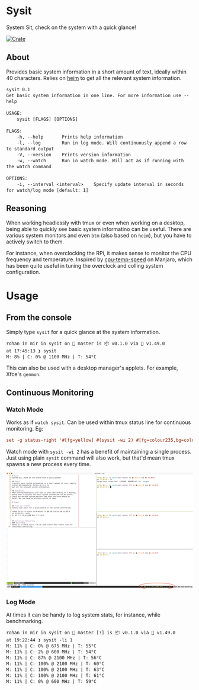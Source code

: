 # Sysit
System Sit, check on the system with a quick glance!

[![Crate](https://img.shields.io/crates/v/sysit.svg)](https://crates.io/crates/sysit)

## About
Provides basic system information in a short amount of text, ideally
within 40 characters. Relies on [heim](https://heim-rs.github.io/) to
get all the relevant system information.

```
sysit 0.1
Get basic system information in one line. For more information use --help

USAGE:
    sysit [FLAGS] [OPTIONS]

FLAGS:
    -h, --help       Prints help information
    -l, --log        Run in log mode. Will continuously append a row to standard output
    -V, --version    Prints version information
    -w, --watch      Run in watch mode. Will act as if running with the watch command

OPTIONS:
    -i, --interval <interval>    Specify update interval in seconds for watch/log mode [default: 1]

```

## Reasoning
When working headlessly with tmux or even when working on a desktop,
being able to quickly see basic system informatino can be useful.
There are various system monitors and even `btm` (also based on
`heim`), but you have to actively switch to them.

For instance, when overclocking the RPi, it makes sense to monitor the
CPU frequency and temperature. Inspired by [cpu-temp-speed](https://gitlab.manjaro.org/manjaro-arm/packages/community/cpu-temp-speed)
on Manjaro, which has been quite useful in tuning the overclock and
colling system configuration.

# Usage

## From the console
Simply type `sysit` for a quick glance at the system information.
```
rohan in mir in sysit on  master is 📦 v0.1.0 via 🦀 v1.49.0
at 17:45:13 ❯ sysit
M: 8% | C: 0% @ 1100 MHz | T: 54°C
```

This can also be used with a desktop manager's applets. For example,
Xfce's `genmon`.

## Continuous Monitoring
### Watch Mode
Works as if `watch sysit`. Can be used within tmux status line for
continuous monitoring. Eg:
```tmux.conf
set -g status-right '#[fg=yellow] #(sysit -wi 2) #[fg=colour235,bg=colour252,bold] %a %d %b %H:%M:%S #[fg=colour252,bg=colour238,nobold]#[fg=colour245,bg=colour238,bold]'
```
Watch mode with `sysit -wi 2` has a benefit of maintaining a single
process. Just using plain `sysit` command will also work, but that'd
mean tmux spawns a new process every time.

![sysit with tmux](assets/sysit-on-tmux.png?raw=true "sysit with tmux")

### Log Mode
At times it can be handy to log system stats, for instance, while
benchmarking.
```
rohan in mir in sysit on  master [?] is 📦 v0.1.0 via 🦀 v1.49.0
at 19:22:44 ❯ sysit -li 1
M: 11% | C: 0% @ 675 MHz | T: 55°C
M: 11% | C: 2% @ 600 MHz | T: 54°C
M: 11% | C: 87% @ 2100 MHz | T: 56°C
M: 11% | C: 100% @ 2100 MHz | T: 60°C
M: 11% | C: 100% @ 2100 MHz | T: 63°C
M: 11% | C: 100% @ 2100 MHz | T: 61°C
M: 11% | C: 0% @ 600 MHz | T: 59°C
```
